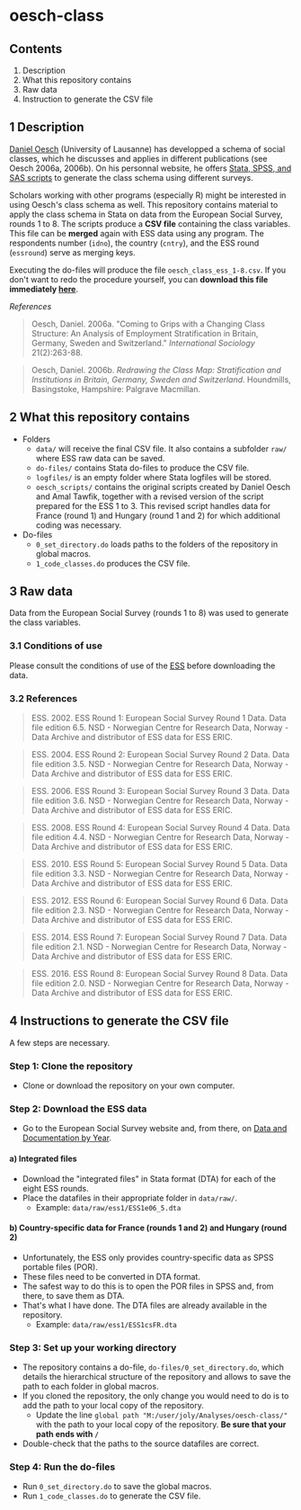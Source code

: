 # oesch-class

## Contents
1. Description
2. What this repository contains
3. Raw data
4. Instruction to generate the CSV file

## 1  Description
[Daniel Oesch](http://people.unil.ch/danieloesch/) (University of Lausanne) has developped a schema of social classes, which he discusses and applies in different publications (see Oesch 2006a, 2006b). On his personnal website, he offers [Stata, SPSS, and SAS scripts](http://people.unil.ch/danieloesch/scripts/) to generate the class schema using different surveys.

Scholars working with other programs (especially R) might be interested in using Oesch's class schema as well. This repository contains material to apply the class schema in Stata on data from the European Social Survey, rounds 1 to 8. The scripts produce a **CSV file** containing the class variables. This file can be **merged** again with ESS data using any program. The respondents number (`idno`), the country (`cntry`), and the ESS round (`essround`) serve as merging keys. 

Executing the do-files will produce the file `oesch_class_ess_1-8.csv`. If you don't want to redo the procedure yourself, you can **download this file immediately [here](https://raw.githubusercontent.com/jolyphil/oesch-class/master/data/oesch_class_ess_1-8.csv)**.

_References_

> Oesch, Daniel. 2006a. "Coming to Grips with a Changing Class Structure: An Analysis of Employment Stratification in Britain, Germany, Sweden and Switzerland." _International Sociology_ 21(2):263-88.

> Oesch, Daniel. 2006b. _Redrawing the Class Map: Stratification and Institutions in Britain, Germany, Sweden and Switzerland_. Houndmills, Basingstoke, Hampshire: Palgrave Macmillan.


## 2 What this repository contains

* Folders
  * `data/` will receive the final CSV file. It also contains a subfolder `raw/` where ESS raw data can be saved.
  * `do-files/` contains Stata do-files to produce the CSV file.
  * `logfiles/` is an empty folder where Stata logfiles will be stored.
  * `oesch_scripts/` contains the original scripts created by Daniel Oesch and Amal Tawfik, together with a revised version of the script prepared for the ESS 1 to 3. This revised script handles data for France (round 1) and Hungary (round 1 and 2) for which additional coding was necessary.
* Do-files
  * `0_set_directory.do` loads paths to the folders of the repository in global macros.
  * `1_code_classes.do` produces the CSV file.

## 3 Raw data
Data from the European Social Survey (rounds 1 to 8) was used to generate the class variables.

### 3.1 Conditions of use

Please consult the conditions of use of the [ESS]( http://www.europeansocialsurvey.org/data/conditions_of_use.html) before downloading the data. 

### 3.2 References

> ESS. 2002. ESS Round 1: European Social Survey Round 1 Data. Data file edition 6.5. NSD - Norwegian Centre for Research Data, Norway - Data Archive and distributor of ESS data for ESS ERIC.

> ESS. 2004. ESS Round 2: European Social Survey Round 2 Data. Data file edition 3.5. NSD - Norwegian Centre for Research Data, Norway - Data Archive and distributor of ESS data for ESS ERIC.

> ESS. 2006. ESS Round 3: European Social Survey Round 3 Data. Data file edition 3.6. NSD - Norwegian Centre for Research Data, Norway - Data Archive and distributor of ESS data for ESS ERIC.

> ESS. 2008. ESS Round 4: European Social Survey Round 4 Data. Data file edition 4.4. NSD - Norwegian Centre for Research Data, Norway - Data Archive and distributor of ESS data for ESS ERIC.

> ESS. 2010. ESS Round 5: European Social Survey Round 5 Data. Data file edition 3.3. NSD - Norwegian Centre for Research Data, Norway - Data Archive and distributor of ESS data for ESS ERIC.

> ESS. 2012. ESS Round 6: European Social Survey Round 6 Data. Data file edition 2.3. NSD - Norwegian Centre for Research Data, Norway - Data Archive and distributor of ESS data for ESS ERIC.

> ESS. 2014. ESS Round 7: European Social Survey Round 7 Data. Data file edition 2.1. NSD - Norwegian Centre for Research Data, Norway - Data Archive and distributor of ESS data for ESS ERIC.

> ESS. 2016. ESS Round 8: European Social Survey Round 8 Data. Data file edition 2.0. NSD - Norwegian Centre for Research Data, Norway - Data Archive and distributor of ESS data for ESS ERIC.


## 4 Instructions to generate the CSV file
A few steps are necessary.

### Step 1: Clone the repository

* Clone or download the repository on your own computer. 

### Step 2: Download the ESS data

* Go to the European Social Survey website and, from there, on [Data and Documentation by Year]( http://www.europeansocialsurvey.org/data/round-index.html).

#### a) Integrated files

* Download the "integrated files" in Stata format (DTA) for each of the eight ESS rounds. 
* Place the datafiles in their appropriate folder in `data/raw/`.
  * Example: `data/raw/ess1/ESS1e06_5.dta`

#### b) Country-specific data for France (rounds 1 and 2) and Hungary (round 2)

* Unfortunately, the ESS only provides country-specific data as SPSS portable files (POR).
* These files need to be converted in DTA format.
* The safest way to do this is to open the POR files in SPSS and, from there, to save them as DTA. 
* That's what I have done. The DTA files are already available in the repository.
  * Example: `data/raw/ess1/ESS1csFR.dta`

### Step 3: Set up your working directory

* The repository contains a do-file, `do-files/0_set_directory.do`, which details the hierarchical structure of the repository and allows to save the path to each folder in global macros. 
* If you cloned the repository, the only change you would need to do is to add the path to your local copy of the repository.
  * Update the line `global path "M:/user/joly/Analyses/oesch-class/"` with the path to your local copy of the repository. **Be sure that your path ends with `/`**
* Double-check that the paths to the source datafiles are correct.

### Step 4: Run the do-files

* Run `0_set_directory.do` to save the global macros. 
* Run `1_code_classes.do` to generate the CSV file. 
